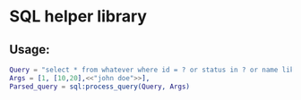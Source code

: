 # SQL helper library

## Usage:
```erlang
Query = "select * from whatever where id = ? or status in ? or name like ?",
Args = [1, [10,20],<<"john doe">>],
Parsed_query = sql:process_query(Query, Args)
```